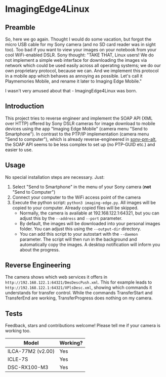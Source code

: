 # ImagingEdge4Linux

## Preamble
So, here we go again. Thought I would do some vacation, but forgot the micro USB cable for my Sony camera (and no SD card reader was in sight too). Too bad if you want to view your images on your notebook from your cool WiFi-enabled DSLR. Sony thought: "TAKE THAT, Linux users! We do not implement a simple web interface for downloading the images via network which could be used easily across all operating systems; we do our own proprietary protocol, because we can. And we implement this protocol in a mobile app which behaves as annoying as possible. Let's call it Playmemories Mobile, and rename it later to Imaging Edge Mobile."

I wasn't very amused about that - ImagingEdge4Linux was born.

## Introduction
This project tries to reverse engineer and implement the SOAP API (XML over HTTP) offered by Sony DSLR cameras for image download to mobile devices using the app "Imaging Edge Mobile" (camera menu "Send to Smartphone"). In contrast to the PTP/IP implementation (camera menu "Send to computer"), which is already reverse-engineered in [sony-pm-alt](https://github.com/falk0069/sony-pm-alt), the SOAP API seems to be less complex to set up (no PTP-GUID etc.) and easier to use.

## Usage
No special installation steps are necessary. Just:

1. Select "Send to Smartphone" in the menu of your Sony camera (**not** "Send to Computer")
2. Connect your computer to the WiFi access point of the camera
3. Execute the python script: `python3 imaging-edge.py`. All images will be copied to your computer. Already copied files will be skipped.
   - Normally, the camera is available at 192.168.122.1:64321, but you can adjust this by the `--address` and `--port` parameter.
   - By default, the images will be downloaded into your personal images folder. You can adjust this using the `--output-dir` directory.
   - You can add this script to your autostart with the `--daemon` parameter. The script will then run in the background and automatically copy the images. A desktop notification will inform you about the progress.

## Reverse Engineering
The camera shows which web services it offers in `http://192.168.122.1:64321/DmsDescPush.xml`. This for example leads to `http://192.168.122.1:64321/XPlsDesc.xml`, showing which commands it understands for transfer control. While the commands TransferStart and TransferEnd are working, TransferProgress does nothing on my camera.

## Tests
Feedback, stars and contributions welcome! Please tell me if your camera is working too.

|       Model       | Working? |
| ----------------- | -------- |
| ILCA-77M2 (v2.00) | Yes      |
| ICLE-7S           | Yes      |
| DSC-RX100-M3      | Yes      |
